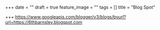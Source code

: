 +++
date = ""
draft = true
feature_image = ""
tags = []
title = "Blog Spot"

+++
https://www.googleapis.com/blogger/v3/blogs/byurl?url=https://6thbarnsley.blogspot.com